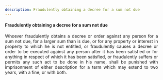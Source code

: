```yaml
---
description: Fraudulently obtaining a decree for a sum not due
---
```


#### Fraudulently obtaining a decree for a sum not due
<div style="text-align: justify">

Whoever fraudulently obtains a decree or order against any person for a sum not due, for a larger sum than is due, or for any property or interest in property to which he is not entitled, or fraudulently causes a decree or order to be executed against any person after it has been satisfied or for anything in respect of which it has been satisfied, or fraudulently suffers or permits any such act to be done in his name, shall be punished with imprisonment of either description for a term which may extend to two years, with a fine, or with both.

</div>
